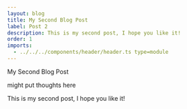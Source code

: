 ```yaml
---
layout: blog
title: My Second Blog Post
label: Post 2
description: This is my second post, I hope you like it!
order: 1
imports:
  - ../../../components/header/header.ts type=module
---
```


<page-header>
  My Second Blog Post
  <p slot="subtitle">might put thoughts here</p>
</page-header>

This is my second post, I hope you like it!

